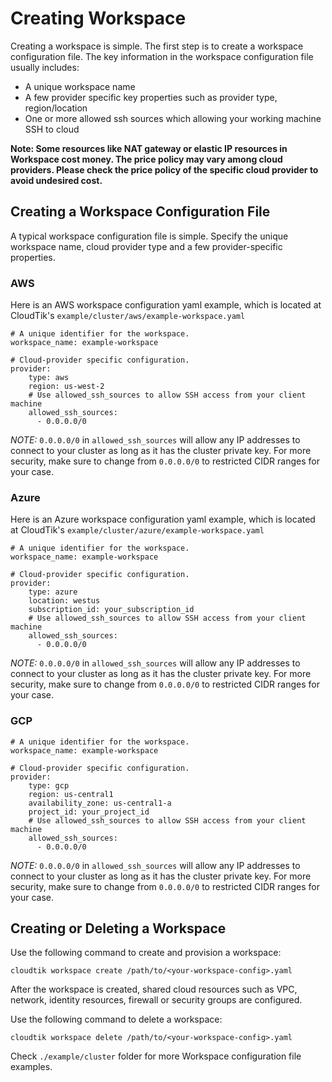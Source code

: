 # Creating Workspace

Creating a workspace is simple. The first step is to create a workspace configuration file.
The key information in the workspace configuration file usually includes:
- A unique workspace name
- A few provider specific key properties such as provider type, region/location
- One or more allowed ssh sources which allowing your working machine SSH to cloud

**Note: Some resources like NAT gateway or elastic IP resources in Workspace cost money.
The price policy may vary among cloud providers.
Please check the price policy of the specific cloud provider to avoid undesired cost.**

## Creating a Workspace Configuration File

A typical workspace configuration file is simple. Specify the unique workspace name, cloud provider type
and a few provider-specific properties. 

### AWS

Here is an AWS workspace configuration yaml example, which is located at CloudTik's `example/cluster/aws/example-workspace.yaml` 

```
# A unique identifier for the workspace.
workspace_name: example-workspace

# Cloud-provider specific configuration.
provider:
    type: aws
    region: us-west-2
    # Use allowed_ssh_sources to allow SSH access from your client machine
    allowed_ssh_sources:
      - 0.0.0.0/0
```

*NOTE:* `0.0.0.0/0` in `allowed_ssh_sources` will allow any IP addresses to connect to your cluster as long as it has the cluster private key.
For more security, make sure to change from `0.0.0.0/0` to restricted CIDR ranges for your case.


### Azure

Here is an Azure workspace configuration yaml example, which is located at CloudTik's `example/cluster/azure/example-workspace.yaml`

```
# A unique identifier for the workspace.
workspace_name: example-workspace

# Cloud-provider specific configuration.
provider:
    type: azure
    location: westus
    subscription_id: your_subscription_id
    # Use allowed_ssh_sources to allow SSH access from your client machine
    allowed_ssh_sources:
      - 0.0.0.0/0
```

*NOTE:* `0.0.0.0/0` in `allowed_ssh_sources` will allow any IP addresses to connect to your cluster as long as it has the cluster private key.
For more security, make sure to change from `0.0.0.0/0` to restricted CIDR ranges for your case.

### GCP

```
# A unique identifier for the workspace.
workspace_name: example-workspace

# Cloud-provider specific configuration.
provider:
    type: gcp
    region: us-central1
    availability_zone: us-central1-a
    project_id: your_project_id
    # Use allowed_ssh_sources to allow SSH access from your client machine
    allowed_ssh_sources:
      - 0.0.0.0/0
```

*NOTE:* `0.0.0.0/0` in `allowed_ssh_sources` will allow any IP addresses to connect to your cluster as long as it has the cluster private key.
For more security, make sure to change from `0.0.0.0/0` to restricted CIDR ranges for your case.

## Creating or Deleting a Workspace

Use the following command to create and provision a workspace:

```
cloudtik workspace create /path/to/<your-workspace-config>.yaml
```

After the workspace is created, shared cloud resources such as VPC, network, identity resources, firewall or security 
groups are configured.

Use the following command to delete a workspace:

```
cloudtik workspace delete /path/to/<your-workspace-config>.yaml
```

Check `./example/cluster` folder for more Workspace configuration file examples.
